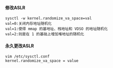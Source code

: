#### 修改ASLR
```
sysctl -w kernel.randomize_va_space=val
val=0:关闭内存地址随机化
val=1:使得 mmap 的基地址、栈地址和 VDSO 的地址随机化
val=2:则是在 1 的基础上增加堆地址的随机化
```

#### 永久更改ASLR
```
vim /etc/sysctl.conf
kernel.randomize_va_space = value
```
